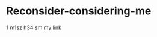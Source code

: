 # Reconsider-considering-me
1 m1sz h34 sm
[my link](https://www.youtube.com/watch?v=HxwokFPIguU&ab_channel=IVOFSPADES)
